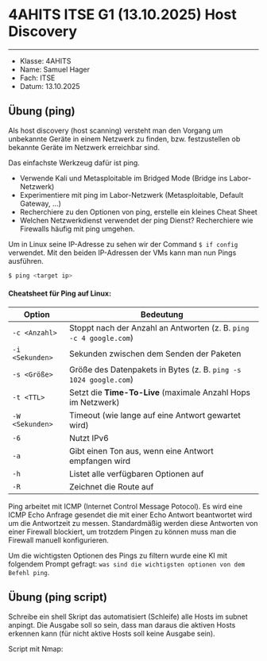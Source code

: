 # 4AHITS ITSE G1 (13.10.2025) Host Discovery
---

- Klasse: 4AHITS
- Name: Samuel Hager
- Fach: ITSE
- Datum: 13.10.2025

## Übung (ping)
Als host discovery (host scanning) versteht man den Vorgang um unbekannte Geräte in einem Netzwerk zu finden, bzw. festzustellen ob bekannte Geräte im Netzwerk erreichbar sind.

Das einfachste Werkzeug dafür ist ping.

- Verwende Kali und Metasploitable im Bridged Mode (Bridge ins Labor-Netzwerk)
- Experimentiere mit ping im Labor-Netzwerk (Metasploitable, Default Gateway, …)
- Recherchiere zu den Optionen von ping, erstelle ein kleines Cheat Sheet
- Welchen Netzwerkdienst verwendet der ping Dienst? Recherchiere wie Firewalls häufig mit ping umgehen.

Um in Linux seine IP-Adresse zu sehen wir der Command `$ if config` verwendet. Mit den beiden IP-Adressen der VMs kann man nun Pings ausführen.
```sh
$ ping <target ip>
```

#### Cheatsheet für Ping auf Linux:

| Option          | Bedeutung                                                                     |
| --------------- | ----------------------------------------------------------------------------- |
| `-c <Anzahl>`   | Stoppt nach der Anzahl an Antworten (z. B. `ping -c 4 google.com`)            |
| `-i <Sekunden>` | Sekunden zwischen dem Senden der Paketen                                      |
| `-s <Größe>`    | Größe des Datenpakets in Bytes (z. B. `ping -s 1024 google.com`)              |
| `-t <TTL>`      | Setzt die **Time-To-Live** (maximale Anzahl Hops im Netzwerk)                 |
| `-W <Sekunden>` | Timeout (wie lange auf eine Antwort gewartet wird)                            |
| `-6`            | Nutzt IPv6                                                                    |
| `-a`            | Gibt einen Ton aus, wenn eine Antwort empfangen wird                          |
| `-h`            | Listet alle verfügbaren Optionen auf                                          |
| `-R`            | Zeichnet die Route auf                                                        |

Ping arbeitet mit ICMP (Internet Control Message Potocol). Es wird eine ICMP Echo Anfrage gesendet die mit einer Echo Antwort beantwortet wird um die Antwortzeit zu messen. Standardmäßig werden diese Antworten von einer Firewall blockiert, um trotzdem Pingen zu können muss man die Firewall manuell konfigurieren.

Um die wichtigsten Optionen des Pings zu filtern wurde eine KI mit folgendem Prompt gefragt: `was sind die wichtigsten optionen von dem Befehl ping`.

## Übung (ping script)
Schreibe ein shell Skript das automatisiert (Schleife) alle Hosts im subnet anpingt. Die Ausgabe soll so sein, dass man daraus die aktiven Hosts erkennen kann (für nicht aktive Hosts soll keine Ausgabe sein).


Script mit Nmap:
![]()
